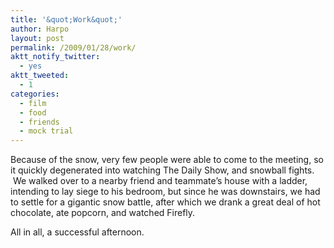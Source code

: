 ```yaml
---
title: '&quot;Work&quot;'
author: Harpo
layout: post
permalink: /2009/01/28/work/
aktt_notify_twitter:
  - yes
aktt_tweeted:
  - 1
categories:
  - film
  - food
  - friends
  - mock trial
---
```

Because of the snow, very few people were able to come to the meeting, so it quickly degenerated into watching The Daily Show, and snowball fights.  We walked over to a nearby friend and teammate&#8217;s house with a ladder, intending to lay siege to his bedroom, but since he was downstairs, we had to settle for a gigantic snow battle, after which we drank a great deal of hot chocolate, ate popcorn, and watched Firefly.

All in all, a successful afternoon.